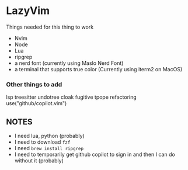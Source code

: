 # LazyVim

Things needed for this thing to work

- Nvim
- Node
- Lua
- ripgrep
- a nerd font (currently using Maslo Nerd Font)
- a terminal that supports true color (Currently using iterm2 on MacOS)

### Other things to add

lsp
treesitter
undotree
cloak
fugitive
tpope
refactoring
use("github/copilot.vim")

## NOTES

- I need lua, python (probably)
- I need to download `fzf`
- I need `brew install ripgrep`
- I need to temporarily get github copilot to sign in and then I can do without it (probably)
